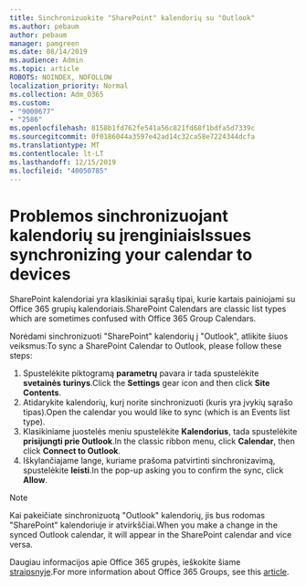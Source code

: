 ```yaml
---
title: Sinchronizuokite "SharePoint" kalendorių su "Outlook"
ms.author: pebaum
author: pebaum
manager: pamgreen
ms.date: 08/14/2019
ms.audience: Admin
ms.topic: article
ROBOTS: NOINDEX, NOFOLLOW
localization_priority: Normal
ms.collection: Adm_O365
ms.custom:
- "9000677"
- "2586"
ms.openlocfilehash: 8158b1fd762fe541a56c821fd68f1bdfa5d7339c
ms.sourcegitcommit: 0f0186044a3597e42ad14c32ca58e7224344dcfa
ms.translationtype: MT
ms.contentlocale: lt-LT
ms.lasthandoff: 12/15/2019
ms.locfileid: "40050785"
---
```

# <a name="issues-synchronizing-your-calendar-to-devices"></a><span data-ttu-id="07768-102">Problemos sinchronizuojant kalendorių su įrenginiais</span><span class="sxs-lookup"><span data-stu-id="07768-102">Issues synchronizing your calendar to devices</span></span>

<span data-ttu-id="07768-103">SharePoint kalendoriai yra klasikiniai sąrašų tipai, kurie kartais painiojami su Office 365 grupių kalendoriais.</span><span class="sxs-lookup"><span data-stu-id="07768-103">SharePoint Calendars are classic list types which are sometimes confused with Office 365 Group Calendars.</span></span>

<span data-ttu-id="07768-104">Norėdami sinchronizuoti "SharePoint" kalendorių į "Outlook", atlikite šiuos veiksmus:</span><span class="sxs-lookup"><span data-stu-id="07768-104">To sync a SharePoint Calendar to Outlook, please follow these steps:</span></span>

1. <span data-ttu-id="07768-105">Spustelėkite piktogramą **parametrų** pavara ir tada spustelėkite **svetainės turinys**.</span><span class="sxs-lookup"><span data-stu-id="07768-105">Click the **Settings** gear icon and then click **Site Contents**.</span></span>
2. <span data-ttu-id="07768-106">Atidarykite kalendorių, kurį norite sinchronizuoti (kuris yra įvykių sąrašo tipas).</span><span class="sxs-lookup"><span data-stu-id="07768-106">Open the calendar you would like to sync (which is an Events list type).</span></span>
3. <span data-ttu-id="07768-107">Klasikiniame juostelės meniu spustelėkite **Kalendorius**, tada spustelėkite **prisijungti prie Outlook**.</span><span class="sxs-lookup"><span data-stu-id="07768-107">In the classic ribbon menu, click **Calendar**, then click **Connect to Outlook**.</span></span>
4. <span data-ttu-id="07768-108">Iškylančiajame lange, kuriame prašoma patvirtinti sinchronizavimą, spustelėkite **leisti**.</span><span class="sxs-lookup"><span data-stu-id="07768-108">In the pop-up asking you to confirm the sync, click **Allow**.</span></span>

>[!Note]
> <span data-ttu-id="07768-109">Kai pakeičiate sinchronizuotą "Outlook" kalendorių, jis bus rodomas "SharePoint" kalendoriuje ir atvirkščiai.</span><span class="sxs-lookup"><span data-stu-id="07768-109">When you make a change in the synced Outlook calendar, it will appear in the SharePoint calendar and vice versa.</span></span>

<span data-ttu-id="07768-110">Daugiau informacijos apie Office 365 grupės, ieškokite šiame [straipsnyje](https://support.office.com/article/Learn-about-Office-365-groups-b565caa1-5c40-40ef-9915-60fdb2d97fa2).</span><span class="sxs-lookup"><span data-stu-id="07768-110">For more information about Office 365 Groups, see this [article](https://support.office.com/article/Learn-about-Office-365-groups-b565caa1-5c40-40ef-9915-60fdb2d97fa2).</span></span>
